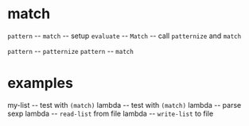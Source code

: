 # match

`pattern` -- `match` -- setup
`evaluate` -- `Match` -- call `patternize` and `match`

`pattern` -- `patternize`
`pattern` -- `match`

# examples

my-list -- test with `(match)`
lambda -- test with `(match)`
lambda -- parse sexp
lambda -- `read-list` from file
lambda -- `write-list` to file
